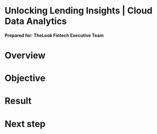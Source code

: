 <h1>Unlocking Lending Insights | Cloud Data Analytics</h1>
<h4>Prepared for: <b>TheLook Fintech Executive Team</b></h4>




<h1>Overview</h1>




<h1>Objective</h1>




<h1>Result</h1>





<h1>Next step</h1>
